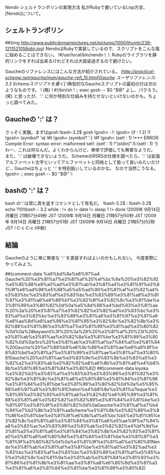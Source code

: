 *Nendo* シェルトランポリンの実現方法
私がRubyで書いているLisp方言、 *[Nendo*]について。

## シェルトランポリン
##(img http://www.publicdomainpictures.net/pictures/1000/thumb/238-1211521058obji.jpg)
NendoはRubyで実装しているので、スクリプトをこんな風に始めることはできない。
!#/usr/local/bin/nendo
!.
!.
Rubyのライブラリを静的リンクをすれば出来るけれどそれは大袈裟過ぎるので避けたい。

Gaucheのリファレンスにはこんな方法が紹介されている。
 *[http://practical-scheme.net/gauche/man/gauche-refj_15.html|Gauche ユーザリファレンス: 3.3 Schemeスクリプトを書く*]
!典型的なGaucheスクリプトの最初の行は次のようなものです。
!  (略)
!  #!/bin/sh
!  :; exec gosh -- $0 "$@"
よし、パクろう。(笑)
と思ったが、':' に何か特別な仕組みを持たせないといけないのかも。ちょっと調べてみた。

## Gaucheの ':' は？
さっそく実験。まずはgosh
!bash-3.2$ gosh
!gosh> :
!:
!gosh> (if : 1 2)
!1
!gosh> (symbol? 'a)
!#t
!gosh> (symbol? ':)
!#f
!gosh> (set! : 1)
!*** ERROR: Compile Error: syntax-error: malformed set!: (set! : 1)
!"(stdin)":5:(set! : 1)
うわー、これは何なんだ。よくわからんけど、単体で評価しても無害なようだ。
また、':' は破壊できないようだ。
SchemeのR5RSの仕様を調べたら、':' は拡張アルファベット文字といってアルファベットと同格として扱って良いみたいだけど...
Gaucheはちょっと ':' を特別扱いしているのかな。
なので当然こうなる。
!gosh> :; exec gosh -- $0 "$@"
!:

## bashの ':' は？
bash の':'は常に真を返すコマンドとして有名だ。
!bash-3.2$ :
!bash-3.2$ echo $?
!0
!
!bash-3.2$ while :
!> do
!>   date
!>   sleep 1
!> done
!2009年 9月14日 月曜日 21時57分49秒 JST
!2009年 9月14日 月曜日 21時57分50秒 JST
!2009年 9月14日 月曜日 21時57分51秒 JST
!2009年 9月14日 月曜日 21時57分52秒 JST
!  C-c C-c  (中断)

## 結論
Gaucheのように単に無害な ':' を実装すればよいのかもしれない。
今度実際にやってみよう。

##(comment-data %e9%bd%8a%e8%97%a4 Gauche%20%e3%81%a7%e3%81%af%20%ef%bc%9a%20%e3%82%92%e5%85%88%e9%a0%ad%e3%81%ab%e3%81%a4%e3%81%91%e3%81%9f%e8%ad%98%e5%88%a5%e5%ad%90%e3%81%af%e3%82%ad%e3%83%bc%e3%83%af%e3%83%bc%e3%83%89%e3%81%a8%e3%81%97%e3%81%a6%e6%89%b1%e3%82%8f%e3%82%8c%e3%81%be%e3%81%99%e3%80%82%0d%0a%e5%8d%98%e4%bd%93%e3%81%ae%20%3a%20%e3%81%a7%e3%82%82%e3%82%ad%e3%83%bc%e3%83%af%e3%83%bc%e3%83%89%e3%81%a8%e3%81%97%e3%81%a6%e8%aa%8d%e8%ad%98%e3%81%95%e3%82%8c%e3%82%8b%e3%82%88%e3%81%86%e3%81%a7%e3%81%99%e3%81%ad%e3%80%82%0d%0a%28keyword%3f%20%3a%29%20%e3%81%af%20%23t%20%e3%81%ab%e3%81%aa%e3%82%8a%e3%81%be%e3%81%99%e3%80%82%0d%0ar5rs%20%e3%81%ab%e3%81%af%e7%84%a1%e3%81%84%20Gauche%20%e7%89%b9%e6%9c%89%e3%81%ae%e6%a9%9f%e8%83%bd%e3%81%a7%e3%81%99%e3%81%ae%e3%81%a7%e3%80%81Gauche%20%e3%81%ae%e3%83%9e%e3%83%8b%e3%83%a5%e3%82%a2%e3%83%ab%e3%82%92%e8%a6%8b%e3%81%a6%e4%b8%8b%e3%81%95%e3%81%84%e3%80%82)
##(comment-data kiyoka %e3%82%b3%e3%83%a1%e3%83%b3%e3%83%88%e3%81%82%e3%82%8a%e3%81%8c%e3%81%a8%e3%81%86%e3%81%94%e3%81%96%e3%81%84%e3%81%be%e3%81%99%e3%80%82%0d%0a%e5%85%88%e6%97%a5%e3%80%81Chaton%e4%b8%8a%e3%81%a7leque%e3%81%95%e3%82%93%e3%81%ab%e3%82%82%e6%95%99%e3%81%88%e3%81%a6%e3%82%82%e3%82%89%e3%81%84%e3%81%be%e3%81%97%e3%81%9f%e3%80%82%0d%0aGauche%e3%81%af%e7%b4%94%e7%b2%8b%e3%81%aaScheme%e3%81%8b%e3%82%89%e3%81%86%e3%81%be%e3%81%8f%e6%8b%a1%e5%bc%b5%e3%81%95%e3%82%8c%e3%81%a6%e3%81%84%e3%81%a6%e5%ae%9f%e7%94%a8%e3%83%ac%e3%83%99%e3%83%ab%e3%82%92%e4%bf%9d%e3%81%a3%e3%81%a6%e3%81%84%e3%82%8b%e3%82%93%e3%81%a0%e3%81%a8%e6%80%9d%e3%81%84%e3%81%be%e3%81%97%e3%81%9f%e3%80%82%0d%0a%e3%81%9f%e3%81%a0%e3%80%81Nendo%e3%81%ab%e3%81%af%e3%81%be%e3%81%a0%e3%82%ad%e3%83%bc%e3%83%af%e3%83%bc%e3%83%89%e3%81%af%e5%85%a5%e3%82%8c%e3%81%9a%e3%81%ab%e3%81%84%e3%81%93%e3%81%86%e3%81%8b%e3%81%aa%e3%81%a8%e6%80%9d%e3%81%a3%e3%81%a6%e3%81%84%e3%81%be%e3%81%99%e3%80%82)
